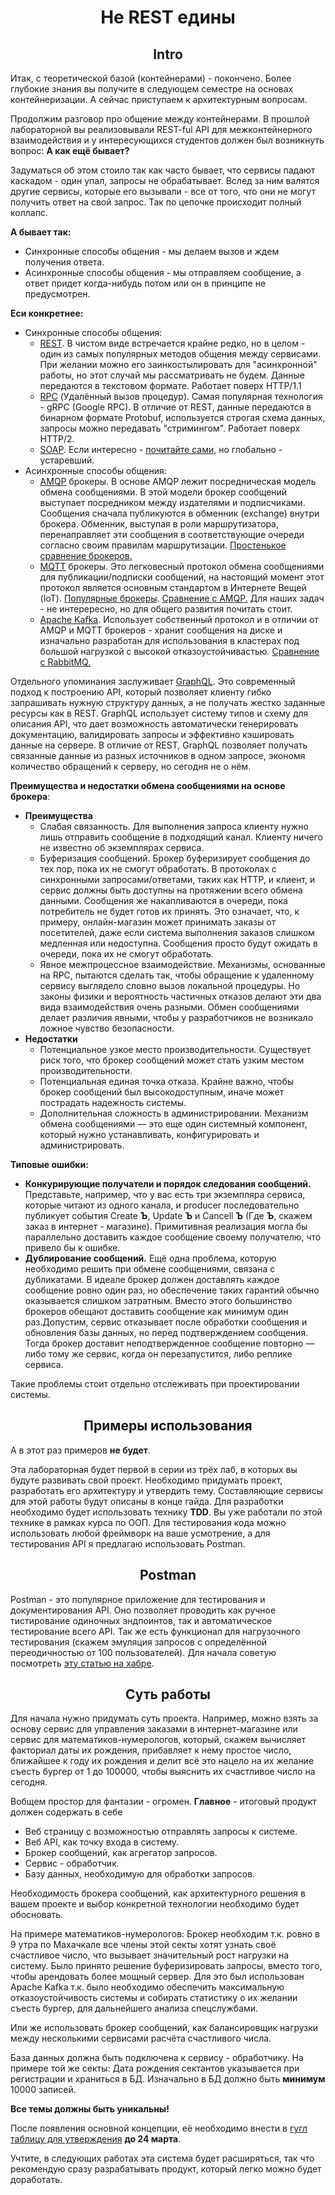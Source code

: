 # <div align="center"> Не REST едины


## <div align="center"> Intro 

Итак, с теоретической базой (контейнерами) - покончено. Более глубокие знания вы получите в следующем семестре на основах контейнеризации. А сейчас приступаем к архитектурным вопросам.

Продолжим разговор про общение между контейнерами. В прошлой лабораторной вы реализовывали REST-ful API для межконтейнерного взаимодействия и у интересующихся студентов должен был возникнуть вопрос: **А как ещё бывает?**

Задуматься об этом стоило так как часто бывает, что сервисы падают каскадом - один упал, запросы не обрабатывает. Вслед за ним валятся другие сервисы, которые его вызывали - все от того, что они не могут получить ответ на свой запрос. Так по цепочке происходит полный коллапс.

**А бывает так:**
  - Синхронные способы общения - мы делаем вызов и ждем получения ответа.
  - Асинхронные способы общения - мы отправляем сообщение, а ответ придет когда-нибудь потом или он в принципе не предусмотрен.

**Еси конкретнее:**
  - Синхронные способы общения:
    - [REST](https://habr.com/ru/articles/38730/). В чистом виде встречается крайне редко, но в целом - один из самых популярных методов общения между сервисами. При желании можно его заинкостылировать для "асинхронной" работы, но этот случай мы рассматривать не будем. Данные передаются в текстовом формате. Работает поверх HTTP/1.1
    - [RPC](https://habr.com/ru/companies/yandex/articles/484068/) (Удалённый вызов процедур). Самая популярная технология - gRPC (Google RPC). В отличие от REST, данные передаются в бинарном формате Protobuf, используется строгая схема данных, запросы можно передавать "стримингом". Работает поверх HTTP/2.
    - [SOAP](https://ru.wikipedia.org/wiki/SOAP). Если интересно - [почитайте сами](https://habr.com/ru/articles/483204/), но глобально - устаревший.
  - Асинхронные способы общения:
    - [AMQP](https://habr.com/ru/articles/62502/) брокеры. В основе AMQP лежит посредническая модель обмена сообщениями. В этой модели брокер сообщений выступает посредником между издателями и подписчиками. Сообщения сначала публикуются в обменник (exchange) внутри брокера. Обменник, выступая в роли маршрутизатора, перенаправляет эти сообщения в соответствующие очереди согласно своим правилам маршрутизации. [Простенькое сравнение брокеров.](https://www.okbsapr.ru/library/publications/shkola_kzi_chadov_mikhalchenko_2019/)
    - [MQTT](https://cloud.yandex.ru/ru/docs/glossary/mqtt-server) брокеры. Это легковесный протокол обмена сообщениями для публикации/подписки сообщений, на настоящий момент этот протокол является основным стандартом в Интернете Вещей (IoT). [Популярные брокеры](https://habr.com/ru/companies/icl_group/articles/782644/). [Сравнение с AMQP.](https://www.cloudamqp.com/blog/amqp-vs-mqtt.html) Для наших задач - не интерересно, но для общего развития почитать стоит.
    - [Apache Kafka](https://habr.com/ru/companies/selectel/articles/757440/). Использует собственный протокол и в отличии от AMQP и MQTT брокеров - хранит сообщения на диске и изначально разработан для использования в кластерах под большой нагрузкой с высокой отказоустойчивастью. [Сравнение с RabbitMQ.](https://vc.ru/dev/869548-kafka-vs-rabbitmq-chto-nuzhno-znat-analitiku-pro-brokery-soobshcheniy)


Отдельного упоминания заслуживает [GraphQL](https://habr.com/ru/articles/765064/). Это современный подход к построению API, который позволяет клиенту гибко запрашивать нужную структуру данных, а не получать жестко заданные ресурсы как в REST. GraphQL использует систему типов и схему для описания API, что дает возможность автоматически генерировать документацию, валидировать запросы и эффективно кэшировать данные на сервере. В отличие от REST, GraphQL позволяет получать связанные данные из разных источников в одном запросе, экономя количество обращений к серверу, но сегодня не о нём.

**Преимущества и недостатки обмена сообщениями на основе брокера**:
- **Преимущества**
  - Слабая связанность. Для выполнения запроса клиенту нужно лишь отправить сообщение в подходящий канал. Клиенту ничего не известно об экземплярах сервиса.
  - Буферизация сообщений. Брокер буферизирует сообщения до тех пор, пока их не смогут обработать. В протоколах с синхронными запросами/ответами, таких как HTTP, и клиент, и сервис должны быть доступны на протяжении всего обмена данными. Сообщения же накапливаются в очереди, пока потребитель не будет готов их принять. Это означает, что, к примеру, онлайн-магазин может принимать заказы от посетителей, даже если система выполнения заказов слишком медленная или недоступна. Сообщения просто будут ожидать в очереди, пока их не смогут обработать.
  - Явное межпроцессное взаимодействие. Механизмы, основанные на RPC, пытаются сделать так, чтобы обращение к удаленному сервису выглядело словно вызов локальной процедуры. Но законы физики и вероятность частичных отказов делают эти два вида взаимодействия очень разными. Обмен сообщениями делает различия явными, чтобы у разработчиков не возникало ложное чувство безопасности.
- **Недостатки**
  - Потенциальное узкое место производительности. Существует риск того, что брокер сообщений может стать узким местом производительности.
  - Потенциальная единая точка отказа. Крайне важно, чтобы брокер сообщений был высокодоступным, иначе может пострадать надежность системы.
  - Дополнительная сложность в администрировании. Механизм обмена сообщениями — это еще один системный компонент, который нужно устанавливать, конфигурировать и администрировать.

**Типовые ошибки:**
  - **Конкурирующие получатели и порядок следования сообщений.** Представьте, например, что у вас есть три экземпляра сервиса, которые читают из 
одного канала, и producer последовательно публикует события 
Create **Ъ**, Update **Ъ** и Cancell **Ъ** (Где **Ъ**, скажем заказ в интернет - магазине). Примитивная реализация могла бы 
параллельно доставить каждое сообщение своему получателю, что привело бы к ошибке.
  - **Дублирование сообщений.** Ещё одна проблема, которую необходимо решить при обмене сообщениями, связана с дубликатами. В идеале брокер должен доставлять каждое сообщение ровно один раз, но обеспечение таких гарантий обычно оказывается слишком затратным. Вместо этого большинство брокеров обещают доставить сообщение как минимум один раз.Допустим, сервис отказывает после обработки сообщения и обновления базы данных, но перед подтверждением сообщения. Тогда брокер доставит неподтвержденное сообщение повторно — либо тому же сервис, когда он перезапустится, либо реплике сервиса.

Такие проблемы стоит отдельно отслеживать при проектировании системы.


## <div align="center"> Примеры использования

А в этот раз примеров **не будет**. 

Эта лабораторная будет первой в серии из трёх лаб, в которых вы будуте развивать свой проект. Необходимо придумать проект, разработать его архитектуру и утвердить тему. Составляющие сервисы для этой работы будут описаны в конце гайда. Для разработки необходимо будет использовать технику **TDD**. Вы уже работали по этой технике в рамках курса по ООП. Для тестирования кода можно использовать любой фреймворк на ваше усмотрение, а для тестирования API я предлагаю использовать Postman.

## <div align="center"> Postman

Postman - это популярное приложение для тестирования и документирования API. Оно позволяет проводить как ручное тистирование одиночных эндпоинтов, так и автоматическое тестирование всего API. Так же есть функционал для нагрузочного тестирования (скажем эмуляция запросов с определённой переодичностью от 100 пользователей). Для начала советую посмотреть [эту статью на хабре](https://habr.com/ru/companies/maxilect/articles/596789/).

## <div align="center"> Суть работы

Для начала нужно придумать суть проекта. Например, можно взять за основу сервис для управления заказами в интернет-магазине или сервис для математиков-нумерологов, который, скажем вычисляет факториал даты их рождения, прибавляет к нему простое число, ближайшее к году их рождения и делит всё это нацело на их желание съесть бургер от 1 до 100000, чтобы выяснить их счастливое число на сегодня. 

Вобщем простор для фантазии - огромен. **Главное** - итоговый продукт должен содержать в себе
  - Веб страницу с возможностью отправлять запросы к системе.
  - Веб API, как точку входа в систему.
  - Брокер сообщений, как агрегатор запросов.
  - Сервис - обработчик.
  - Базу данных, необходимую для обработки запросов.

Необходимость брокера сообщений, как архитектурного решения в вашем проекте и выбор конкретной технологии необходимо будет обосновать. 

На примере математиков-нумерологов: Брокер необходим т.к. ровно в 9 утра по Махачкале все члены этой секты хотят узнать своё счастливое число, что вызывает значительный рост нагрузки на систему. Было принято решение буферизировать запросы, вместо того, чтобы арендовать более мощный сервер. Для это был использован Apache Kafka т.к. было необходимо обеспечить максимальную отказоустойчивость системы и собирать статистику о их желании съесть бургер, для дальнейшего анализа спецслужбами.

Или же использовать брокер сообщений, как балансировщик нагрузки между несколькими сервисами расчёта счастливого числа.

База данных должна быть подключена к сервису - обработчику. На примере той же секты: Дата рождения сектантов указывается при регистрации и храниться в БД. Изначально в БД должно быть **минимум** 10000 записей.

**Все темы должны быть уникальны!**

После появления основной концепции, её необходимо внести в [гугл таблицу для утверждения](https://docs.google.com/spreadsheets/d/1ZQlkPw7cNIPBLTRwwW5avy3ez7w2EJ4MSgLWcVd3s_Q/edit?usp=sharing) **до 24 марта**.

Учтите, в следующих работах эта система будет расширяться, так что рекомендую сразу разрабатывать продукт, который легко можно будет доработать.

